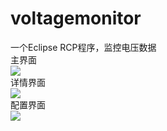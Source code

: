 # voltagemonitor
一个Eclipse RCP程序，监控电压数据
<br/>
主界面<br/>
<img src="https://raw.githubusercontent.com/xxonehjh/voltagemonitor/master/%E4%B8%BB%E7%95%8C%E9%9D%A2(main).png"/><br/>
详情界面<br/>
<img src="https://raw.githubusercontent.com/xxonehjh/voltagemonitor/master/%E8%AF%A6%E6%83%85%E7%95%8C%E9%9D%A2(detail).png"/><br/>
配置界面<br/>
<img src="https://raw.githubusercontent.com/xxonehjh/voltagemonitor/master/%E9%85%8D%E7%BD%AE%E7%95%8C%E9%9D%A2(config).png"/><br/>